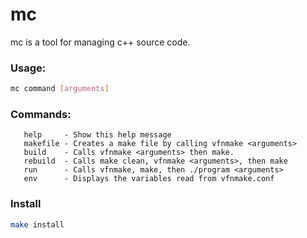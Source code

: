 # mc

mc is a tool for managing c++ source code.

### Usage:

```bash
mc command [arguments]
```

### Commands:

```text
   help     - Show this help message
   makefile - Creates a make file by calling vfnmake <arguments>
   build    - Calls vfnmake <arguments> then make.
   rebuild  - Calls make clean, vfnmake <arguments>, then make
   run      - Calls vfnmake, make, then ./program <arguments>
   env      - Displays the variables read from vfnmake.conf
```

### Install

```bash
make install
```
